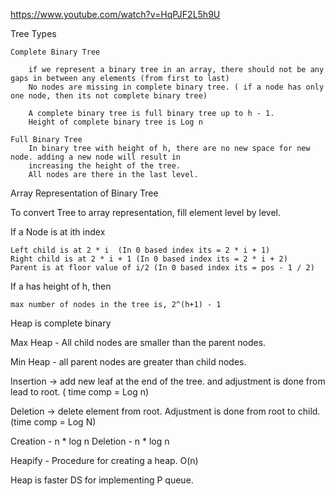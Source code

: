 


https://www.youtube.com/watch?v=HqPJF2L5h9U

Tree Types

	Complete Binary Tree
	
		if we represent a binary tree in an array, there should not be any gaps in between any elements (from first to last)
		No nodes are missing in complete binary tree. ( if a node has only one node, then its not complete binary tree)
		
		A complete binary tree is full binary tree up to h - 1.
		Height of complete binary tree is Log n
		
	Full Binary Tree
		In binary tree with height of h, there are no new space for new node. adding a new node will result in 
		increasing the height of the tree.
		All nodes are there in the last level.

Array Representation of Binary Tree

To convert Tree to array representation, fill element level by level.

	
If a Node is at ith index

	Left child is at 2 * i  (In 0 based index its = 2 * i + 1)
	Right child is at 2 * i + 1 (In 0 based index its = 2 * i + 2)
	Parent is at floor value of i/2 (In 0 based index its = pos - 1 / 2)

If a has height of h, then 

	max number of nodes in the tree is, 2^(h+1) - 1

	
	
Heap is complete binary


Max Heap - All child nodes are smaller than the parent nodes.

Min Heap - all parent nodes are greater than child nodes. 



Insertion -> add new leaf at the end of the tree. and adjustment is done from lead to root.  ( time comp = Log n)

Deletion -> delete element from root. Adjustment is done from root to child.   (time comp = Log N)

Creation - n * log n
Deletion - n * log n



Heapify - Procedure for creating a heap.
			O(n)
			
Heap is faster DS for implementing P queue.


